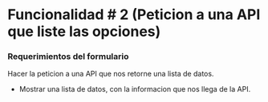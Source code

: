 # Funcionalidad # 2 (Peticion a una API que liste las opciones)

### Requerimientos del formulario
Hacer la peticion a una API que nos retorne una lista de datos.

- Mostrar una lista de datos, con la informacion que nos llega de la API.